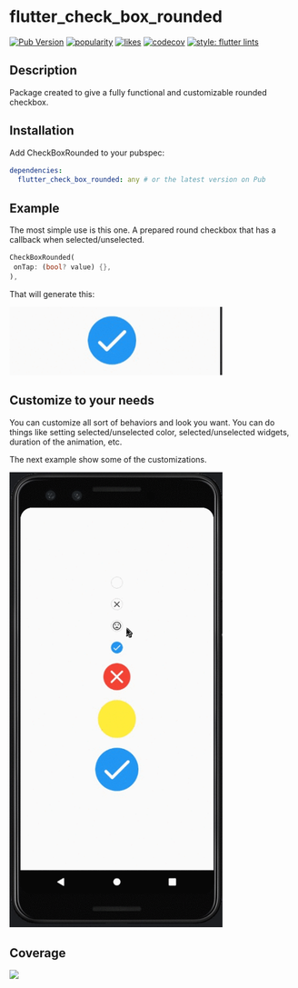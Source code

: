 # flutter_check_box_rounded

[![Pub Version](https://img.shields.io/pub/v/flutter_check_box_rounded?color=blueviolet)](https://pub.dev/packages/flutter_check_box_rounded)
[![popularity](https://img.shields.io/pub/popularity/flutter_check_box_rounded?logo=dart)](https://pub.dev/packages/flutter_check_box_rounded/score)
[![likes](https://img.shields.io/pub/likes/flutter_check_box_rounded?logo=dart)](https://pub.dev/packages/flutter_check_box_rounded/score)
[![codecov](https://codecov.io/gh/ziqq/flutter_check_box_rounded/graph/badge.svg?token=9NB42HWAF2)](https://codecov.io/gh/ziqq/flutter_check_box_rounded)
[![style: flutter lints](https://img.shields.io/badge/style-flutter__lints-blue)](https://pub.dev/packages/flutter_lints)


## Description

Package created to give a fully functional and customizable rounded checkbox.


## Installation

Add CheckBoxRounded to your pubspec:

```yaml
dependencies:
  flutter_check_box_rounded: any # or the latest version on Pub
```


## Example

The most simple use is this one. A prepared round checkbox that has a callback when selected/unselected.

```dart
CheckBoxRounded(
 onTap: (bool? value) {},
),
```

That will generate this:

<img src="https://github.com/ziqq/flutter_check_box_rounded/blob/main/.images/1.gif?raw=true" width="375" alt="enter image description here">


## Customize to your needs
You can customize all sort of behaviors and look you want. You can do things like setting selected/unselected color, selected/unselected
widgets, duration of the animation, etc.

The next example show some of the customizations.

<img src="https://github.com/ziqq/flutter_check_box_rounded/blob/main/.images/2.gif?raw=true" width="375" alt="enter image description here">


## Coverage
<img src="https://codecov.io/gh/ziqq/flutter_check_box_rounded/graphs/sunburst.svg?token=9NB42HWAF2" width="375">